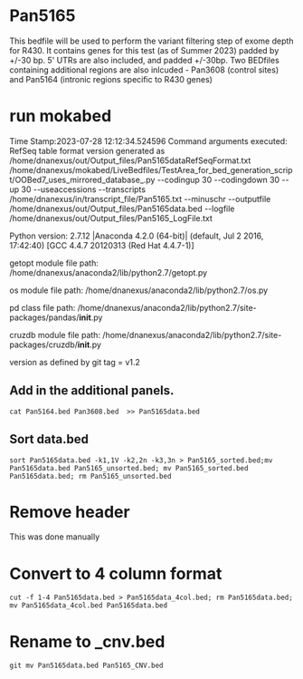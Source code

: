 # Pan5165
This bedfile will be used to perform the variant filtering step of exome depth for R430. It contains genes for this test (as of Summer 2023) padded by +/-30 bp. 5' UTRs are also included, and padded +/-30bp. Two BEDfiles containing additional regions are also inlcuded - Pan3608 (control sites) and Pan5164 (intronic regions specific to R430 genes)

# run mokabed
Time Stamp:2023-07-28 12:12:34.524596
Command arguments executed:
RefSeq table format version generated as /home/dnanexus/out/Output_files/Pan5165dataRefSeqFormat.txt
/home/dnanexus/mokabed/LiveBedfiles/TestArea_for_bed_generation_script/OOBed7_uses_mirrored_database_.py --codingup 30 --codingdown 30 --up 30 --useaccessions --transcripts /home/dnanexus/in/transcript_file/Pan5165.txt --minuschr --outputfile /home/dnanexus/out/Output_files/Pan5165data.bed --logfile /home/dnanexus/out/Output_files/Pan5165_LogFile.txt 

 Python version: 2.7.12 |Anaconda 4.2.0 (64-bit)| (default, Jul  2 2016, 17:42:40) 
[GCC 4.4.7 20120313 (Red Hat 4.4.7-1)]

 getopt module file path: /home/dnanexus/anaconda2/lib/python2.7/getopt.py

 os module file path: /home/dnanexus/anaconda2/lib/python2.7/os.py

 pd class file path: /home/dnanexus/anaconda2/lib/python2.7/site-packages/pandas/__init__.py

 cruzdb module file path: /home/dnanexus/anaconda2/lib/python2.7/site-packages/cruzdb/__init__.py

version as defined by git tag = v1.2

## Add in the additional panels.
`cat Pan5164.bed Pan3608.bed  >> Pan5165data.bed`

## Sort data.bed
`sort Pan5165data.bed -k1,1V -k2,2n -k3,3n > Pan5165_sorted.bed;mv Pan5165data.bed Pan5165_unsorted.bed; mv Pan5165_sorted.bed Pan5165data.bed; rm Pan5165_unsorted.bed`

# Remove header 
This was done manually

# Convert to 4 column format
`cut -f 1-4 Pan5165data.bed > Pan5165data_4col.bed; rm Pan5165data.bed; mv Pan5165data_4col.bed Pan5165data.bed`

# Rename to _cnv.bed
`git mv Pan5165data.bed Pan5165_CNV.bed`